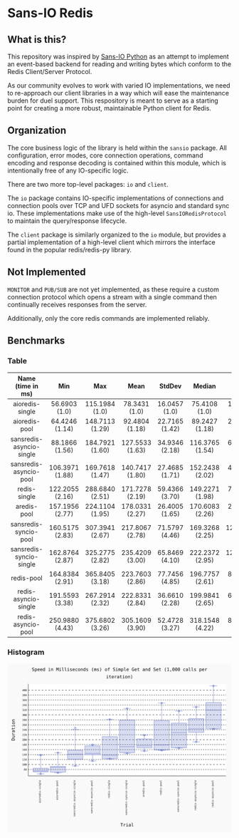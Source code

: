 # Sans-IO Redis

## What is this?

This repository was inspired by [Sans-IO Python](https://sans-io.readthedocs.io/) as 
an attempt to implement an event-based backend for reading and writing bytes which 
conform to the Redis Client/Server Protocol.

As our community evolves to work with varied IO implementations, we need to 
re-approach our client libraries in a way which will ease the maintenance burden for 
duel support. This respository is meant to serve as a starting point for creating a 
more robust, maintainable Python client for Redis.

## Organization

The core business logic of the library is held within the `sansio` package. All 
configuration, error modes, core connection operations, command encoding and 
response decoding is contained within this module, which is intentionally free of 
any IO-specific logic.

There are two more top-level packages: `io` and `client`.

The `io` package contains IO-specific implementations of connections and connection 
pools over TCP and UFD sockets for asyncio and standard sync io. These 
implementations make use of the high-level `SansIORedisProtocol` to maintain the 
query/response lifecycle.

The `client` package is similarly organized to the `io` module, but provides a 
partial implementation of a high-level client which mirrors the interface found in 
the popular redis/redis-py library.


## Not Implemented

`MONITOR` and `PUB/SUB` are not yet implemented, as these require a custom 
connection protocol which opens a stream with a single command then continually 
receives responses from the server.

Additionally, only the core redis commands are implemented reliably.


## Benchmarks

### Table

|  **Name (time in ms)**   |     **Min**     |     **Max**     |    **Mean**     |   **StdDev**   |   **Median**    |     **IQR**     | **Outliers** |    **OPS**     | **Rounds** | **Iterations** |
|:------------------------:|:---------------:|:---------------:|:---------------:|:--------------:|:---------------:|:---------------:|:------------:|:--------------:|:----------:|:--------------:|
|     aioredis-single      |  56.6903 (1.0)  | 115.1984 (1.0)  |  78.3431 (1.0)  | 16.0457 (1.0)  |  75.4108 (1.0)  |  16.4435 (1.0)  |     5;1      | 12.7644 (1.0)  |     14     |       1        |
|      aioredis-pool       | 64.4246 (1.14)  | 148.7113 (1.29) | 92.4804 (1.18)  | 22.7165 (1.42) | 89.2427 (1.18)  | 21.7655 (1.32)  |     3;1      | 10.8131 (0.85) |     12     |       1        |
| sansredis-asyncio-single | 88.1866 (1.56)  | 184.7921 (1.60) | 127.5533 (1.63) | 34.9346 (2.18) | 116.3765 (1.54) | 66.9425 (4.07)  |     4;0      | 7.8399 (0.61)  |     10     |       1        |
|  sansredis-asyncio-pool  | 106.3971 (1.88) | 169.7618 (1.47) | 140.7417 (1.80) | 27.4685 (1.71) | 152.2438 (2.02) | 46.6729 (2.84)  |     2;0      | 7.1052 (0.56)  |     5      |       1        |
|       redis-single       | 122.2055 (2.16) | 288.6840 (2.51) | 171.7278 (2.19) | 59.4366 (3.70) | 149.2271 (1.98) | 78.8840 (4.80)  |     1;0      | 5.8232 (0.46)  |     8      |       1        |
|       aredis-pool        | 157.1956 (2.77) | 224.1104 (1.95) | 178.0331 (2.27) | 26.4005 (1.65) | 170.6083 (2.26) | 21.0777 (1.28)  |     1;1      | 5.6169 (0.44)  |     5      |       1        |
|  sansredis-syncio-pool   | 160.5175 (2.83) | 307.3941 (2.67) | 217.8067 (2.78) | 71.5797 (4.46) | 169.3268 (2.25) | 123.5731 (7.51) |     1;0      | 4.5912 (0.36)  |     5      |       1        |
| sansredis-syncio-single  | 162.8764 (2.87) | 325.2775 (2.82) | 235.4209 (3.00) | 65.8469 (4.10) | 222.2372 (2.95) | 124.0206 (7.54) |     4;0      | 4.2477 (0.33)  |     7      |       1        |
|        redis-pool        | 164.8384 (2.91) | 365.8405 (3.18) | 223.7603 (2.86) | 77.7456 (4.85) | 196.7757 (2.61) | 81.6743 (4.97)  |     1;0      | 4.4691 (0.35)  |     6      |       1        |
|   redis-asyncio-single   | 191.5593 (3.38) | 267.2914 (2.32) | 222.8331 (2.84) | 36.6610 (2.28) | 199.9841 (2.65) | 64.5875 (3.93)  |     1;0      | 4.4877 (0.35)  |     5      |       1        |
|    redis-asyncio-pool    | 250.9880 (4.43) | 375.6802 (3.26) | 305.1609 (3.90) | 52.4728 (3.27) | 318.1548 (4.22) | 84.2766 (5.13)  |     2;0      | 3.2770 (0.26)  |     5      |       1        |

### Histogram

![Benchmark](benchmark-latest.svg)
